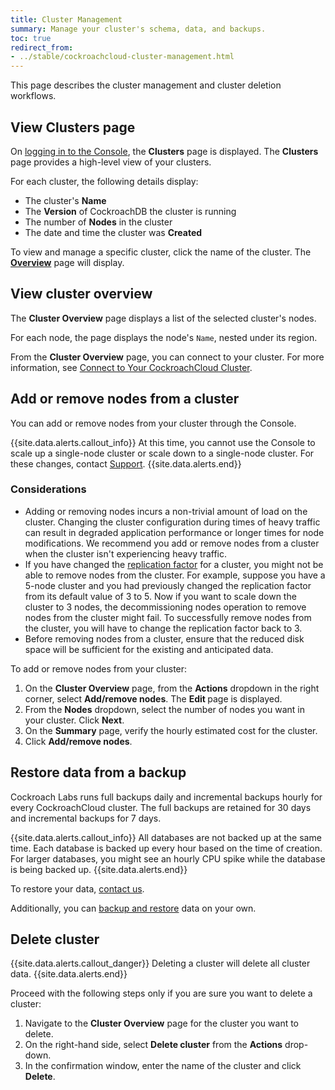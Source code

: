 ```yaml
---
title: Cluster Management
summary: Manage your cluster's schema, data, and backups.
toc: true
redirect_from:
- ../stable/cockroachcloud-cluster-management.html
---
```


This page describes the cluster management and cluster deletion workflows.

## View Clusters page

On [logging in to the Console](create-your-account.html#log-in), the **Clusters** page is displayed. The **Clusters** page provides a high-level view of your clusters.

For each cluster, the following details display:

- The cluster's **Name**
- The **Version** of CockroachDB the cluster is running
- The number of **Nodes** in the cluster
- The date and time the cluster was **Created**

To view and manage a specific cluster, click the name of the cluster. The [**Overview**](#view-cluster-overview) page will display.

## View cluster overview

The **Cluster Overview** page displays a list of the selected cluster's nodes.

For each node, the page displays the node's `Name`, nested under its region.

From the **Cluster Overview** page, you can connect to your cluster. For more information, see [Connect to Your CockroachCloud Cluster](connect-to-your-cluster.html).

## Add or remove nodes from a cluster

You can add or remove nodes from your cluster through the Console.

{{site.data.alerts.callout_info}}
At this time, you cannot use the Console to scale up a single-node cluster or scale down to a single-node cluster. For these changes, contact [Support](https://support.cockroachlabs.com).
{{site.data.alerts.end}}

### Considerations

- Adding or removing nodes incurs a non-trivial amount of load on the cluster. Changing the cluster configuration during times of heavy traffic can result in degraded application performance or longer times for node modifications. We recommend you add or remove nodes from a cluster when the cluster isn't experiencing heavy traffic.
- If you have changed the [replication factor](../stable/configure-zone.html) for a cluster, you might not be able to remove nodes from the cluster. For example, suppose you have a 5-node cluster and you had previously changed the replication factor from its default value of 3 to 5. Now if you want to scale down the cluster to 3 nodes, the decommissioning nodes operation to remove nodes from the cluster might fail. To successfully remove nodes from the cluster, you will have to change the replication factor back to 3.
- Before removing nodes from a cluster, ensure that the reduced disk space will be sufficient for the existing and anticipated data.

To add or remove nodes from your cluster:

1. On the **Cluster Overview** page, from the **Actions** dropdown in the right corner, select **Add/remove nodes**. The **Edit <cluster name>** page is displayed.
2. From the **Nodes** dropdown, select the number of nodes you want in your cluster. Click **Next**.
3. On the **Summary** page, verify the hourly estimated cost for the cluster.
4. Click **Add/remove nodes**.

## Restore data from a backup

Cockroach Labs runs full backups daily and incremental backups hourly for every CockroachCloud cluster. The full backups are retained for 30 days and incremental backups for 7 days.

{{site.data.alerts.callout_info}}
All databases are not backed up at the same time. Each database is backed up every hour based on the time of creation. For larger databases, you might see an hourly CPU spike while the database is being backed up.
{{site.data.alerts.end}}

To restore your data, [contact us](https://support.cockroachlabs.com).

Additionally, you can [backup and restore](../stable/backup-and-restore.html) data on your own.

## Delete cluster

{{site.data.alerts.callout_danger}}
Deleting a cluster will delete all cluster data.
{{site.data.alerts.end}}

Proceed with the following steps only if you are sure you want to delete a cluster:

1. Navigate to the **Cluster Overview** page for the cluster you want to delete.
2. On the right-hand side, select **Delete cluster** from the **Actions** drop-down.
3. In the confirmation window, enter the name of the cluster and click **Delete**.
